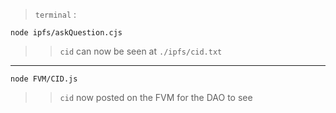 > `terminal` :

```
node ipfs/askQuestion.cjs
```

> > `cid` can now be seen at `./ipfs/cid.txt`

-----

```
node FVM/CID.js
```

> > `cid` now posted on the FVM for the DAO to see